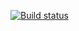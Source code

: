 [![Build status](https://ci.appveyor.com/api/projects/status/b8flvsgapp92gvbw?svg=true)](https://ci.appveyor.com/project/natabask/homeworks-aqa-2)
